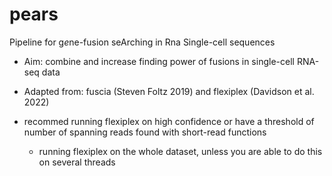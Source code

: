 # pears
Pipeline for g*e*ne-fusion seArching in Rna Single-cell sequences 
- Aim: combine and increase finding power of fusions in single-cell RNA-seq data
- Adapted from: fuscia (Steven Foltz 2019) and flexiplex (Davidson et al. 2022)

- recommed running flexiplex on high confidence or have a threshold of number of spanning reads found with short-read functions
  - running flexiplex on the whole dataset, unless you are able to do this on several threads

